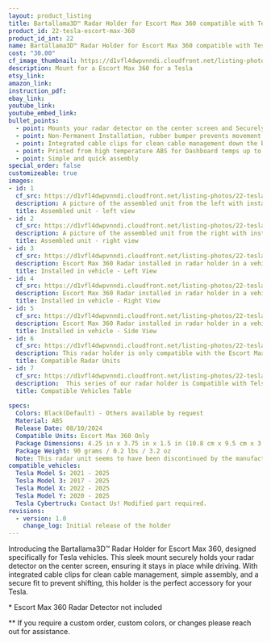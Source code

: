 ```yaml
---
layout: product_listing
title: Bartallama3D™ Radar Holder for Escort Max 360 compatible with Tesla Vehicles
product_id: 22-tesla-escort-max-360
product_id_int: 22
name: Bartallama3D™ Radar Holder for Escort Max 360 compatible with Tesla Vehicles
cost: "30.00"
cf_image_thumbnail: https://d1vfl4dwpvnndi.cloudfront.net/listing-photos/22-tesla-escort-max-360/1.jpg
description: Mount for a Escort Max 360 for a Tesla
etsy_link: 
amazon_link: 
instruction_pdf: 
ebay_link: 
youtube_link: 
youtube_embed_link:
bullet_points:
  - point: Mounts your radar detector on the center screen and Securely holds the radar detector
  - point: Non-Permanent Installation, rubber bumper prevents movement and enables easy removal for storage
  - point: Integrated cable clips for clean cable management down the back of your screen
  - point: Printed from high temperature ABS for Dashboard temps up to 160F (MAX 212F)
  - point: Simple and quick assembly
special_order: false
customizeable: true
images:
- id: 1
  cf_src: https://d1vfl4dwpvnndi.cloudfront.net/listing-photos/22-tesla-escort-max-360/1.jpg
  description: A picture of the assembled unit from the left with installed Escort Max 360 radar
  title: Assembled unit - left view
- id: 2
  cf_src: https://d1vfl4dwpvnndi.cloudfront.net/listing-photos/22-tesla-escort-max-360/2.jpg
  description: A picture of the assembled unit from the right with installed Escort Max 360 radar
  title: Assembled unit - right view
- id: 3
  cf_src: https://d1vfl4dwpvnndi.cloudfront.net/listing-photos/22-tesla-escort-max-360/3.jpg
  description: Escort Max 360 Radar installed in radar holder in a vehicle left side view
  title: Installed in vehicle - Left View
- id: 4
  cf_src: https://d1vfl4dwpvnndi.cloudfront.net/listing-photos/22-tesla-escort-max-360/4.jpg
  description: Escort Max 360 Radar installed in radar holder in a vehicle right side view
  title: Installed in vehicle - Right View
- id: 5
  cf_src: https://d1vfl4dwpvnndi.cloudfront.net/listing-photos/22-tesla-escort-max-360/5.jpg
  description: Escort Max 360 Radar installed in radar holder in a vehicle showing the side profile and integrated cable clips holding power cable
  title: Installed in vehicle - Side View
- id: 6
  cf_src: https://d1vfl4dwpvnndi.cloudfront.net/listing-photos/22-tesla-escort-max-360/6.jpg
  description: This radar holder is only compatible with the Escort Max 360 (1st Generation). It was designed around the unique shape of the Escort Max 360 and only fits that specific radar unit perfectly. 
  title: Compatible Radar Units
- id: 7
  cf_src: https://d1vfl4dwpvnndi.cloudfront.net/listing-photos/22-tesla-escort-max-360/Compatible-Vehicles-Table.jpg
  description:  This series of our radar holder is Compatible with Telsa vehicles featuring the large landscape display in the vehicle. Cybertrucks require a different screen backer part and can be requested at purchase. 
  title: Compatible Vehicles Table
  
specs:
  Colors: Black(Default) - Others available by request 
  Material: ABS
  Release Date: 08/10/2024
  Compatible Units: Escort Max 360 Only
  Package Dimensions: 4.25 in x 3.75 in x 1.5 in (10.8 cm x 9.5 cm x 3.8cm) [HxWxD]
  Package Weight: 90 grams / 0.2 lbs / 3.2 oz
  Note: This radar unit seems to have been discontinued by the manufacturer and superceeded by the Escort Max 360 MKII and Escort Max 360c MKII. We have a radar holder for the newer Escort Max 360 MKII.
compatible_vehicles:
  Tesla Model S: 2021 - 2025
  Tesla Model 3: 2017 - 2025
  Tesla Model X: 2022 - 2025
  Tesla Model Y: 2020 - 2025
  Tesla Cybertruck: Contact Us! Modified part required.
revisions:
  - version: 1.0
    change_log: Initial release of the holder
---
```


Introducing the Bartallama3D™ Radar Holder for Escort Max 360, designed specifically for Tesla vehicles. This sleek mount securely holds your radar detector on the center screen, ensuring it stays in place while driving. With integrated cable clips for clean cable management, simple assembly, and a secure fit to prevent shifting, this holder is the perfect accessory for your Tesla.


\* Escort Max 360 Radar Detector not included

\*\* If you require a custom order, custom colors, or changes please reach out for assistance.